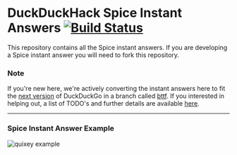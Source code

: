# DuckDuckHack Spice Instant Answers [![Build Status](https://travis-ci.org/duckduckgo/zeroclickinfo-spice.png?branch=bttf)](https://travis-ci.org/duckduckgo/zeroclickinfo-spice)

This repository contains all the Spice instant answers. If you are developing a Spice instant answer you will need to fork this repository.

### Note

If you're new here, we're actively converting the instant answers here to fit the [next version](https://next.duckduckgo.com/) of DuckDuckGo in a branch called [bttf](https://github.com/duckduckgo/zeroclickinfo-spice/tree/bttf). If you interested in helping out, a list of TODO's and further details are available [here](https://github.com/duckduckgo/zeroclickinfo-spice/blob/bttf/BETA.md).

------

### Spice Instant Answer Example
![quixey example](https://s3.amazonaws.com/ddg-assets/docs/spice_example.png)
